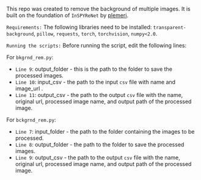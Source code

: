 This repo was created to remove the background of multiple images. It is built on the foundation of `InSPYReNet` by [plemeri](https://github.com/plemeri/InSPyReNet). 

`Requirements:`
The following libraries need to be installed: `transparent-background`, `pillow`, `requests`, `torch`, `torchvision`, `numpy<2.0`.

`Running the scripts:`
Before running the script, edit the following lines:

For `bkgrnd_rem.py`:
- `Line 9`: output_folder - this is the path to the folder to save the processed images.
- `Line 10`: input_csv - the path to the input `csv` file with name and image_url .
- `Line 11`: output_csv - the path to the output `csv` file with the name, original url, processed image name, and output path of the processed image.

For `bckgrnd_rem.py`:
- `Line 7`: input_folder - the path to the folder containing the images to be processed.
- `Line 8`: output_folder - the path to the folder to save the processed images.
- `Line 9`: output_csv - the path to the output `csv` file with the name, original url, processed image name, and output path of the processed image.
